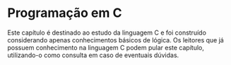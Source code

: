 # Programação em C

Este capítulo é destinado ao estudo da linguagem C e foi construído considerando apenas conhecimentos básicos de lógica. Os leitores que já possuem conhecimento na linguagem C podem pular este capítulo, utilizando-o como consulta em caso de eventuais dúvidas.